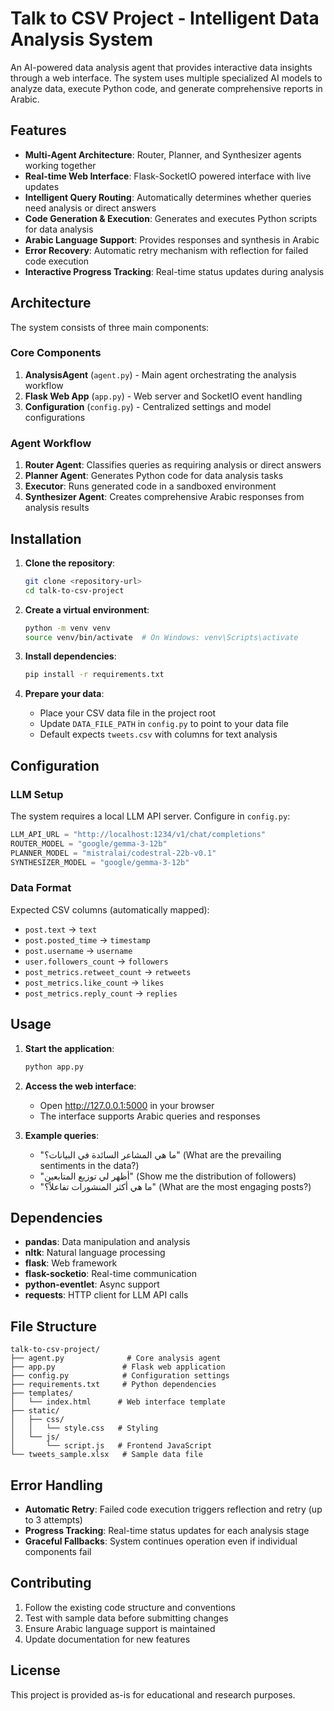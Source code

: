 # Talk to CSV Project - Intelligent Data Analysis System

An AI-powered data analysis agent that provides interactive data insights through a web interface. The system uses multiple specialized AI models to analyze data, execute Python code, and generate comprehensive reports in Arabic.

## Features

- **Multi-Agent Architecture**: Router, Planner, and Synthesizer agents working together
- **Real-time Web Interface**: Flask-SocketIO powered interface with live updates
- **Intelligent Query Routing**: Automatically determines whether queries need analysis or direct answers
- **Code Generation & Execution**: Generates and executes Python scripts for data analysis
- **Arabic Language Support**: Provides responses and synthesis in Arabic
- **Error Recovery**: Automatic retry mechanism with reflection for failed code execution
- **Interactive Progress Tracking**: Real-time status updates during analysis

## Architecture

The system consists of three main components:

### Core Components

1. **AnalysisAgent** (`agent.py`) - Main agent orchestrating the analysis workflow
2. **Flask Web App** (`app.py`) - Web server and SocketIO event handling
3. **Configuration** (`config.py`) - Centralized settings and model configurations

### Agent Workflow

1. **Router Agent**: Classifies queries as requiring analysis or direct answers
2. **Planner Agent**: Generates Python code for data analysis tasks
3. **Executor**: Runs generated code in a sandboxed environment
4. **Synthesizer Agent**: Creates comprehensive Arabic responses from analysis results

## Installation

1. **Clone the repository**:
   ```bash
   git clone <repository-url>
   cd talk-to-csv-project
   ```

2. **Create a virtual environment**:
   ```bash
   python -m venv venv
   source venv/bin/activate  # On Windows: venv\Scripts\activate
   ```

3. **Install dependencies**:
   ```bash
   pip install -r requirements.txt
   ```

4. **Prepare your data**:
   - Place your CSV data file in the project root
   - Update `DATA_FILE_PATH` in `config.py` to point to your data file
   - Default expects `tweets.csv` with columns for text analysis

## Configuration

### LLM Setup

The system requires a local LLM API server. Configure in `config.py`:

```python
LLM_API_URL = "http://localhost:1234/v1/chat/completions"
ROUTER_MODEL = "google/gemma-3-12b"
PLANNER_MODEL = "mistralai/codestral-22b-v0.1"
SYNTHESIZER_MODEL = "google/gemma-3-12b"
```

### Data Format

Expected CSV columns (automatically mapped):
- `post.text` → `text`
- `post.posted_time` → `timestamp`
- `post.username` → `username`
- `user.followers_count` → `followers`
- `post_metrics.retweet_count` → `retweets`
- `post_metrics.like_count` → `likes`
- `post_metrics.reply_count` → `replies`

## Usage

1. **Start the application**:
   ```bash
   python app.py
   ```

2. **Access the web interface**:
   - Open http://127.0.0.1:5000 in your browser
   - The interface supports Arabic queries and responses

3. **Example queries**:
   - "ما هي المشاعر السائدة في البيانات؟" (What are the prevailing sentiments in the data?)
   - "أظهر لي توزيع المتابعين" (Show me the distribution of followers)
   - "ما هي أكثر المنشورات تفاعلاً؟" (What are the most engaging posts?)

## Dependencies

- **pandas**: Data manipulation and analysis
- **nltk**: Natural language processing
- **flask**: Web framework
- **flask-socketio**: Real-time communication
- **python-eventlet**: Async support
- **requests**: HTTP client for LLM API calls

## File Structure

```
talk-to-csv-project/
├── agent.py              # Core analysis agent
├── app.py               # Flask web application
├── config.py            # Configuration settings
├── requirements.txt     # Python dependencies
├── templates/
│   └── index.html      # Web interface template
├── static/
│   ├── css/
│   │   └── style.css   # Styling
│   └── js/
│       └── script.js   # Frontend JavaScript
└── tweets_sample.xlsx   # Sample data file
```

## Error Handling

- **Automatic Retry**: Failed code execution triggers reflection and retry (up to 3 attempts)
- **Progress Tracking**: Real-time status updates for each analysis stage
- **Graceful Fallbacks**: System continues operation even if individual components fail

## Contributing

1. Follow the existing code structure and conventions
2. Test with sample data before submitting changes
3. Ensure Arabic language support is maintained
4. Update documentation for new features

## License

This project is provided as-is for educational and research purposes.